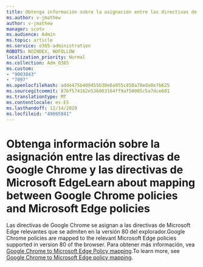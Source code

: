 ```yaml
---
title: Obtenga información sobre la asignación entre las directivas de Google Chrome y las directivas de Microsoft Edge
ms.author: v-jmathew
author: v-jmathew
manager: scotv
ms.audience: Admin
ms.topic: article
ms.service: o365-administration
ROBOTS: NOINDEX, NOFOLLOW
localization_priority: Normal
ms.collection: Adm_O365
ms.custom:
- "9003843"
- "7097"
ms.openlocfilehash: adde475b409455b30e6a955c850a70eda8e7b625
ms.sourcegitcommit: 87bf574162e536003164ff9af50005c5a7dce601
ms.translationtype: MT
ms.contentlocale: es-ES
ms.lasthandoff: 12/14/2020
ms.locfileid: "49665841"
---
```

# <a name="learn-about-mapping-between-google-chrome-policies-and-microsoft-edge-policies"></a><span data-ttu-id="4e178-102">Obtenga información sobre la asignación entre las directivas de Google Chrome y las directivas de Microsoft Edge</span><span class="sxs-lookup"><span data-stu-id="4e178-102">Learn about mapping between Google Chrome policies and Microsoft Edge policies</span></span>

<span data-ttu-id="4e178-103">Las directivas de Google Chrome se asignan a las directivas de Microsoft Edge relevantes que se admiten en la versión 80 del explorador.</span><span class="sxs-lookup"><span data-stu-id="4e178-103">Google Chrome policies are mapped to the relevant Microsoft Edge policies supported in version 80 of the browser.</span></span> <span data-ttu-id="4e178-104">Para obtener más información, vea [Google Chrome to Microsoft Edge Policy mapping](https://go.microsoft.com/fwlink/?linkid=2141933).</span><span class="sxs-lookup"><span data-stu-id="4e178-104">To learn more, see [Google Chrome to Microsoft Edge policy mapping](https://go.microsoft.com/fwlink/?linkid=2141933).</span></span>
